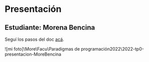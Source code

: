 # Presentación

## Estudiante: Morena Bencina

Seguí los pasos del doc [acá](https://docs.google.com/document/d/e/2PACX-1vQkogtG88cmwEIXEuff291urSyrZUYHikLIoRTspUodvIg5OoaUJTi8n0vqPJ3XUSN65sqJALTBizeB/pub).

![mi foto]\More\Facu\Paradigmas de programación2022\2022-tp0-presentacion-MoreBencina